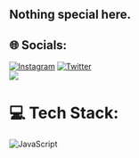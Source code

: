 ## Nothing special here.

## 🌐 Socials:
[![Instagram](https://img.shields.io/badge/Instagram-%23E4405F.svg?logo=Instagram&logoColor=white)](https://instagram.com/_a.lfa) [![Twitter](https://img.shields.io/badge/Twitter-%231DA1F2.svg?logo=Twitter&logoColor=white)](https://twitter.com/_justalfa) 
<br />
[![](https://visitcount.itsvg.in/api?id=nailulll&icon=2&color=0)](https://visitcount.itsvg.in)
# 💻 Tech Stack:
![JavaScript](https://img.shields.io/badge/javascript-%23323330.svg?style=flat&logo=javascript&logoColor=%23F7DF1E)
